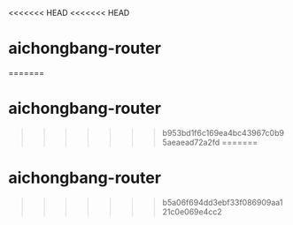 <<<<<<< HEAD
<<<<<<< HEAD
# aichongbang-router
=======
# aichongbang-router
>>>>>>> b953bd1f6c169ea4bc43967c0b95aeaead72a2fd
=======
# aichongbang-router
>>>>>>> b5a06f694dd3ebf33f086909aa121c0e069e4cc2
